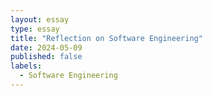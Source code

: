 ```yaml
---
layout: essay
type: essay
title: "Reflection on Software Engineering"
date: 2024-05-09
published: false
labels:
  - Software Engineering
---
```

